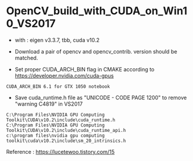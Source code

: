 # OpenCV_build_with_CUDA_on_Win10_VS2017

- with : eigen v3.3.7, tbb, cuda v10.2

- Download a pair of opencv and opencv_contrib. version should be matched.

- Set proper CUDA_ARCH_BIN flag in CMAKE according to https://developer.nvidia.com/cuda-gpus
```
CUDA_ARCH_BIN 6.1 for GTX 1050 notebook
```

- Save cuda_runtime.h file as "UNICODE - CODE PAGE 1200" to remove "warning C4819" in VS2017
```
C:\Program Files\NVIDIA GPU Computing Toolkit\CUDA\v10.2\include\cuda_runtime.h
C:\Program Files\NVIDIA GPU Computing Toolkit\CUDA\v10.2\include\cuda_runtime_api.h
c:\program files\nvidia gpu computing toolkit\cuda\v10.2\include\sm_20_intrinsics.h
```
Reference : https://lucetewoo.tistory.com/15
